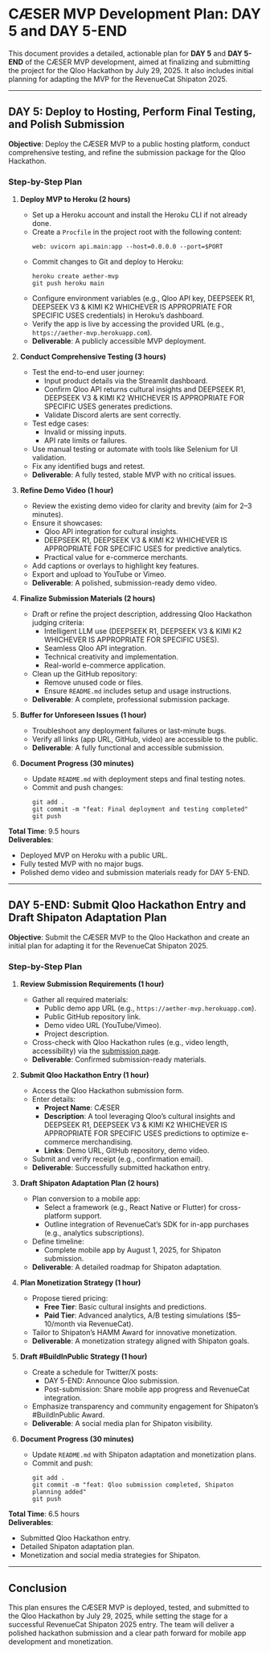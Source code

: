 # CÆSER MVP Development Plan: DAY 5 and DAY 5-END

This document provides a detailed, actionable plan for **DAY 5** and **DAY 5-END** of the CÆSER MVP development, aimed at finalizing and submitting the project for the Qloo Hackathon by July 29, 2025. It also includes initial planning for adapting the MVP for the RevenueCat Shipaton 2025.

---

## DAY 5: Deploy to Hosting, Perform Final Testing, and Polish Submission

**Objective**: Deploy the CÆSER MVP to a public hosting platform, conduct comprehensive testing, and refine the submission package for the Qloo Hackathon.

### Step-by-Step Plan

1. **Deploy MVP to Heroku (2 hours)**  
   - Set up a Heroku account and install the Heroku CLI if not already done.  
   - Create a `Procfile` in the project root with the following content:  
     ```
     web: uvicorn api.main:app --host=0.0.0.0 --port=$PORT
     ```  
   - Commit changes to Git and deploy to Heroku:  
     ```
     heroku create aether-mvp
     git push heroku main
     ```  
   - Configure environment variables (e.g., Qloo API key, DEEPSEEK R1, DEEPSEEK V3 & KIMI K2 WHICHEVER IS APPROPRIATE FOR SPECIFIC USES credentials) in Heroku’s dashboard.  
   - Verify the app is live by accessing the provided URL (e.g., `https://aether-mvp.herokuapp.com`).  
   - **Deliverable**: A publicly accessible MVP deployment.

2. **Conduct Comprehensive Testing (3 hours)**  
   - Test the end-to-end user journey:  
     - Input product details via the Streamlit dashboard.  
     - Confirm Qloo API returns cultural insights and DEEPSEEK R1, DEEPSEEK V3 & KIMI K2 WHICHEVER IS APPROPRIATE FOR SPECIFIC USES generates predictions.  
     - Validate Discord alerts are sent correctly.  
   - Test edge cases:  
     - Invalid or missing inputs.  
     - API rate limits or failures.  
   - Use manual testing or automate with tools like Selenium for UI validation.  
   - Fix any identified bugs and retest.  
   - **Deliverable**: A fully tested, stable MVP with no critical issues.

3. **Refine Demo Video (1 hour)**  
   - Review the existing demo video for clarity and brevity (aim for 2–3 minutes).  
   - Ensure it showcases:  
     - Qloo API integration for cultural insights.  
     - DEEPSEEK R1, DEEPSEEK V3 & KIMI K2 WHICHEVER IS APPROPRIATE FOR SPECIFIC USES for predictive analytics.  
     - Practical value for e-commerce merchants.  
   - Add captions or overlays to highlight key features.  
   - Export and upload to YouTube or Vimeo.  
   - **Deliverable**: A polished, submission-ready demo video.

4. **Finalize Submission Materials (2 hours)**  
   - Draft or refine the project description, addressing Qloo Hackathon judging criteria:  
     - Intelligent LLM use (DEEPSEEK R1, DEEPSEEK V3 & KIMI K2 WHICHEVER IS APPROPRIATE FOR SPECIFIC USES).  
     - Seamless Qloo API integration.  
     - Technical creativity and implementation.  
     - Real-world e-commerce application.  
   - Clean up the GitHub repository:  
     - Remove unused code or files.  
     - Ensure `README.md` includes setup and usage instructions.  
   - **Deliverable**: A complete, professional submission package.

5. **Buffer for Unforeseen Issues (1 hour)**  
   - Troubleshoot any deployment failures or last-minute bugs.  
   - Verify all links (app URL, GitHub, video) are accessible to the public.  
   - **Deliverable**: A fully functional and accessible submission.

6. **Document Progress (30 minutes)**  
   - Update `README.md` with deployment steps and final testing notes.  
   - Commit and push changes:  
     ```
     git add .
     git commit -m "feat: Final deployment and testing completed"
     git push
     ```

**Total Time**: 9.5 hours  
**Deliverables**:  
- Deployed MVP on Heroku with a public URL.  
- Fully tested MVP with no major bugs.  
- Polished demo video and submission materials ready for DAY 5-END.

---

## DAY 5-END: Submit Qloo Hackathon Entry and Draft Shipaton Adaptation Plan

**Objective**: Submit the CÆSER MVP to the Qloo Hackathon and create an initial plan for adapting it for the RevenueCat Shipaton 2025.

### Step-by-Step Plan

1. **Review Submission Requirements (1 hour)**  
   - Gather all required materials:  
     - Public demo app URL (e.g., `https://aether-mvp.herokuapp.com`).  
     - Public GitHub repository link.  
     - Demo video URL (YouTube/Vimeo).  
     - Project description.  
   - Cross-check with Qloo Hackathon rules (e.g., video length, accessibility) via the [submission page](https://qloo-hackathon.devpost.com/).  
   - **Deliverable**: Confirmed submission-ready materials.

2. **Submit Qloo Hackathon Entry (1 hour)**  
   - Access the Qloo Hackathon submission form.  
   - Enter details:  
     - **Project Name**: CÆSER  
     - **Description**: A tool leveraging Qloo’s cultural insights and DEEPSEEK R1, DEEPSEEK V3 & KIMI K2 WHICHEVER IS APPROPRIATE FOR SPECIFIC USES predictions to optimize e-commerce merchandising.  
     - **Links**: Demo URL, GitHub repository, demo video.  
   - Submit and verify receipt (e.g., confirmation email).  
   - **Deliverable**: Successfully submitted hackathon entry.

3. **Draft Shipaton Adaptation Plan (2 hours)**  
   - Plan conversion to a mobile app:  
     - Select a framework (e.g., React Native or Flutter) for cross-platform support.  
     - Outline integration of RevenueCat’s SDK for in-app purchases (e.g., analytics subscriptions).  
   - Define timeline:  
     - Complete mobile app by August 1, 2025, for Shipaton submission.  
   - **Deliverable**: A detailed roadmap for Shipaton adaptation.

4. **Plan Monetization Strategy (1 hour)**  
   - Propose tiered pricing:  
     - **Free Tier**: Basic cultural insights and predictions.  
     - **Paid Tier**: Advanced analytics, A/B testing simulations ($5–10/month via RevenueCat).  
   - Tailor to Shipaton’s HAMM Award for innovative monetization.  
   - **Deliverable**: A monetization strategy aligned with Shipaton goals.

5. **Draft #BuildInPublic Strategy (1 hour)**  
   - Create a schedule for Twitter/X posts:  
     - DAY 5-END: Announce Qloo submission.  
     - Post-submission: Share mobile app progress and RevenueCat integration.  
   - Emphasize transparency and community engagement for Shipaton’s #BuildInPublic Award.  
   - **Deliverable**: A social media plan for Shipaton visibility.

6. **Document Progress (30 minutes)**  
   - Update `README.md` with Shipaton adaptation and monetization plans.  
   - Commit and push:  
     ```
     git add .
     git commit -m "feat: Qloo submission completed, Shipaton planning added"
     git push
     ```

**Total Time**: 6.5 hours  
**Deliverables**:  
- Submitted Qloo Hackathon entry.  
- Detailed Shipaton adaptation plan.  
- Monetization and social media strategies for Shipaton.

---

## Conclusion

This plan ensures the CÆSER MVP is deployed, tested, and submitted to the Qloo Hackathon by July 29, 2025, while setting the stage for a successful RevenueCat Shipaton 2025 entry. The team will deliver a polished hackathon submission and a clear path forward for mobile app development and monetization.